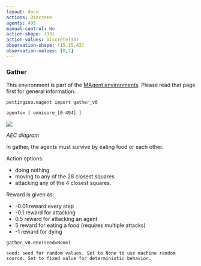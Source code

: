 ```yaml
---
layout: docu
actions: Discrete
agents: 495
manual-control: No
action-shape: (33)
action-values: Discrete(33)
observation-shape: (15,15,43)
observation-values: [0,2]
---
```


### Gather

This environment is part of the [MAgent environments](../magent). Please read that page first for general information.


`pettingzoo.magent import gather_v0`

`agents= [ omnivore_[0-494] ]`

![](magent_gather.gif)

*AEC diagram*

In gather, the agents must survive by eating food or each other.

Action options:

* doing nothing
* moving to any of the 28 closest squares
* attacking any of the 4 closest squares.

Reward is given as:

* -0.01 reward every step
* -0.1 reward for attacking
* 0.5 reward for attacking an agent
* 5 reward for eating a food (requires multiple attacks)
* -1 reward for dying

```
gather_v0.env(seed=None)
```

```
seed: seed for random values. Set to None to use machine random source. Set to fixed value for deterministic behavior.
```
